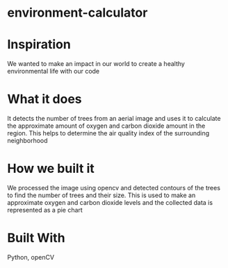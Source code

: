 # environment-calculator
# Inspiration
We wanted to make an impact in our world to create a healthy environmental life with our code

# What it does
It detects the number of trees from an aerial image and uses it to calculate the approximate amount of oxygen and carbon dioxide amount in the region. This helps to determine the air quality index of the surrounding neighborhood

# How we built it
We processed the image using opencv and detected contours of the trees to find the number of trees and their size. This is used to make an approximate oxygen and carbon dioxide levels and the collected data is represented as a pie chart

# Built With
Python, openCV
